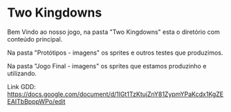 # Two Kingdowns

Bem Vindo ao nosso jogo, na pasta "Two Kingdowns" esta o diretório com conteúdo principal.

Na pasta "Protótipos - imagens" os sprites e outros testes que produzimos. 

Na pasta "Jogo Final - imagens" os sprites que estamos produzinho e utilizando.

Link GDD: https://docs.google.com/document/d/1lGt1TzKtujZnY81ZypmYPaKcdx1KgZEEAITbBpppWPo/edit
